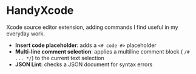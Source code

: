 # HandyXcode

Xcode source editor extension, adding commands I find useful in my everyday work.

* **Insert code placeholder**: adds a `<# code #>` placeholder
* **Multi-line comment selection**: applies a multiline comment block ( `/# ... */`) to the current text selection
* **JSON Lint**: checks a JSON document for syntax errors

